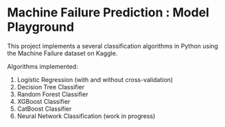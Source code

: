 # Machine Failure Prediction : Model Playground

This project implements a several classification algorithms in Python using the Machine Failure dataset on Kaggle. 

Algorithms implemented:
1. Logistic Regression (with and without cross-validation)
2. Decision Tree Classifier
3. Random Forest Classifier
4. XGBoost Classifier
5. CatBoost Classifier
6. Neural Network Classification (work in progress)
